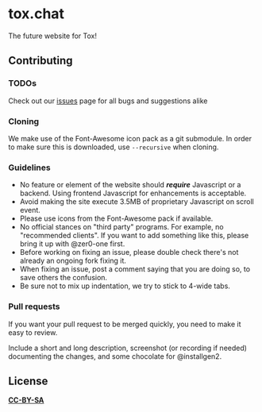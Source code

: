 # tox.chat
The future website for Tox!

## Contributing


### TODOs
Check out our [issues](https://github.com/Tox/tox.chat/issues) page for all bugs and suggestions alike

### Cloning
We make use of the Font-Awesome icon pack as a git submodule. In order to make sure this is downloaded, use ```--recursive``` when cloning.

### Guidelines
 - No feature or element of the website should ___require___ Javascript or a backend. Using frontend Javascript for enhancements is acceptable.
 - Avoid making the site execute 3.5MB of proprietary Javascript on scroll event.
 - Please use icons from the Font-Awesome pack if available.
 - No official stances on "third party" programs. For example, no "recommended clients". If you want to add something like this, please bring it up with @zer0-one first.
 - Before working on fixing an issue, please double check there's not already an ongoing fork fixing it.
 - When fixing an issue, post a comment saying that you are doing so, to save others the confusion.
 - Be sure not to mix up indentation, we try to stick to 4-wide tabs.

### Pull requests
If you want your pull request to be merged quickly, you need to make it easy to review.

Include a short and long description, screenshot (or recording if needed) documenting the changes, and some chocolate for @installgen2.

## License
[__CC-BY-SA__](https://github.com/Tox/tox.chat/blob/master/LICENSE)

